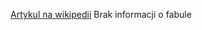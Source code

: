 [Artykul na wikipedii](https://pl.wikipedia.org/wiki/Forrest_Gump_(powie%C5%9B%C4%87))
Brak informacji o fabule